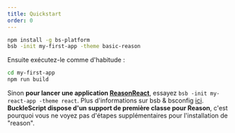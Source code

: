 ```yaml
---
title: Quickstart
order: 0
---
```


```sh
npm install -g bs-platform
bsb -init my-first-app -theme basic-reason
```
Ensuite exécutez-le comme d'habitude :
```sh
cd my-first-app
npm run build
```
Sinon **pour lancer une application [ReasonReact](https://reasonml.github.io/reason-react/gettingStarted.html)**, essayez `bsb -init my-react-app -theme react`.
Plus d'informations sur bsb & bsconfig [ici](http://bucklescript.github.io/bucklescript/Manual.html#_bucklescript_build_system_code_bsb_code).
**BuckleScript dispose d'un support de première classe pour Reason**, c'est pourquoi vous ne voyez pas d'étapes supplémentaires pour l'installation de "reason".
